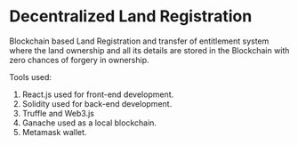 # Decentralized Land Registration

Blockchain based Land Registration and transfer of entitlement system where the land ownership and all its details are stored in the Blockchain with zero chances of forgery in ownership.


Tools used:
1. React.js used for front-end development.
2. Solidity used for back-end development.
3. Truffle and Web3.js
4. Ganache used as a local blockchain.
5. Metamask wallet.

